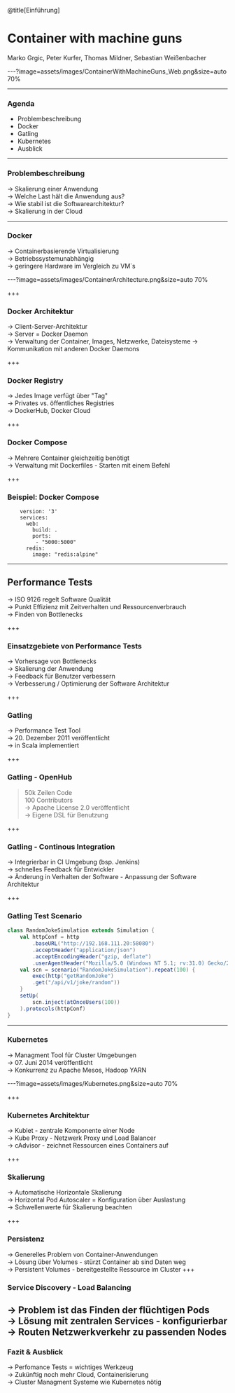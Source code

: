 @title[Einführung]

# Container with machine guns

Marko Grgic, Peter Kurfer, Thomas Mildner, Sebastian Weißenbacher

---?image=assets/images/ContainerWithMachineGuns_Web.png&size=auto 70%

---

### Agenda

* Problembeschreibung
* Docker
* Gatling
* Kubernetes
* Ausblick

---

### Problembeschreibung

&rarr; Skalierung einer Anwendung <br/>
&rarr; Welche Last hält die Anwendung aus? <br/>
&rarr; Wie stabil ist die Softwarearchitektur? <br/>
&rarr; Skalierung in der Cloud <br/>


---

### Docker

&rarr; Containerbasierende Virtualisierung <br/>
&rarr; Betriebssystemunabhängig  <br/>
&rarr; geringere Hardware im Vergleich zu VM`s <br/>

---?image=assets/images/ContainerArchitecture.png&size=auto 70%

+++
### Docker Architektur

&rarr; Client-Server-Architektur <br/>
&rarr; Server = Docker Daemon <br/>
&rarr; Verwaltung der Container, Images, Netzwerke, Dateisysteme
&rarr; Kommunikation mit anderen Docker Daemons

+++

### Docker Registry

&rarr; Jedes Image verfügt über "Tag" <br/>
&rarr; Privates vs. öffentliches Registries <br/>
&rarr; DockerHub, Docker Cloud

+++

### Docker Compose

&rarr; Mehrere Container gleichzeitig benötigt <br/>
&rarr; Verwaltung mit Dockerfiles - Starten mit einem Befehl <br/>

+++

### Beispiel: Docker Compose
```docker
	version: '3'
	services:
	  web:
	    build: .
	    ports:
	     - "5000:5000"
	  redis:
	    image: "redis:alpine"
```

---
## Performance Tests

&rarr; ISO 9126 regelt Software Qualität <br/>
&rarr; Punkt Effizienz mit Zeitverhalten und Ressourcenverbrauch <br/>
&rarr; Finden von Bottlenecks <br/>

+++

### Einsatzgebiete von Performance Tests

&rarr; Vorhersage von Bottlenecks <br/>
&rarr; Skalierung der Anwendung  <br/>
&rarr; Feedback für Benutzer verbessern <br/>
&rarr; Verbesserung / Optimierung der Software Architektur <br/>

+++

### Gatling

&rarr; Performance Test Tool <br/>
&rarr; 20. Dezember 2011 veröffentlicht <br/>
&rarr; in Scala implementiert <br/>

+++ 

### Gatling - OpenHub

 > 50k Zeilen Code <br/>
 > 100 Contributors <br/>
&rarr; Apache License 2.0 veröffentlicht <br/>
&rarr; Eigene DSL für Benutzung

+++

### Gatling - Continous Integration

&rarr; Integrierbar in CI Umgebung (bsp. Jenkins) <br/>
&rarr; schnelles Feedback für Entwickler <br/>
&rarr; Änderung in Verhalten der Software - Anpassung der Software Architektur

+++

### Gatling Test Scenario

```scala
class RandomJokeSimulation extends Simulation {
    val httpConf = http
        .baseURL("http://192.168.111.20:58080")
        .acceptHeader("application/json")
        .acceptEncodingHeader("gzip, deflate")
        .userAgentHeader("Mozilla/5.0 (Windows NT 5.1; rv:31.0) Gecko/20100101 Firefox/31.0")
    val scn = scenario("RandomJokeSimulation").repeat(100) {
        exec(http("getRandomJoke")
        .get("/api/v1/joke/random"))
    }    
    setUp(
        scn.inject(atOnceUsers(100))
    ).protocols(httpConf)
}
```
---

### Kubernetes

&rarr; Managment Tool für Cluster Umgebungen <br/>
&rarr; 07. Juni 2014 veröffentlicht <br/>
&rarr; Konkurrenz zu Apache Mesos, Hadoop YARN <br/>


---?image=assets/images/Kubernetes.png&size=auto 70%

+++ 

### Kubernetes Architektur

&rarr; Kublet - zentrale Komponente einer Node <br/>
&rarr; Kube Proxy - Netzwerk Proxy und Load Balancer <br/>
&rarr; cAdvisor - zeichnet Ressourcen eines Containers auf <br/>

+++

### Skalierung

&rarr; Automatische Horizontale Skalierung <br/>
&rarr; Horizontal Pod Autoscaler = Konfiguration über Auslastung <br/>
&rarr; Schwellenwerte für Skalierung beachten 

+++
### Persistenz

&rarr; Generelles Problem von Container-Anwendungen <br/>
&rarr; Lösung über Volumes - stürzt Container ab sind Daten weg <br/>
&rarr; Persistent Volumes - bereitgestellte Ressource im Cluster
+++

### Service Discovery - Load Balancing

&rarr; Problem ist das Finden der flüchtigen Pods <br/>
&rarr; Lösung mit zentralen Services - konfigurierbar <br/>
&rarr; Routen Netzwerkverkehr zu passenden Nodes
---

### Fazit & Ausblick

&rarr; Perfomance Tests = wichtiges Werkzeug <br/>
&rarr; Zukünftig noch mehr Cloud, Containerisierung <br/>
&rarr; Cluster Managment Systeme wie Kubernetes nötig
